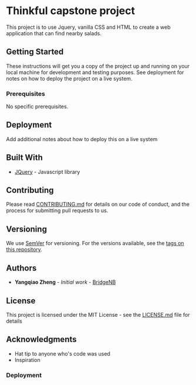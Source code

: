 # Thinkful capstone project

This project is to use Jquery, vanilla CSS and HTML to create a web application that can find nearby salads.

## Getting Started

These instructions will get you a copy of the project up and running on your local machine for development and testing purposes. See deployment for notes on how to deploy the project on a live system.

### Prerequisites

No specific prerequisites.

## Deployment

Add additional notes about how to deploy this on a live system

## Built With

* [JQuery](https://jquery.com/) - Javascript library

## Contributing

Please read [CONTRIBUTING.md](https://gist.github.com/PurpleBooth/b24679402957c63ec426) for details on our code of conduct, and the process for submitting pull requests to us.

## Versioning

We use [SemVer](http://semver.org/) for versioning. For the versions available, see the [tags on this repository](https://github.com/your/project/tags).

## Authors

* **Yangqiao Zheng** - *Initial work* - [BridgeNB](https://github.com/BridgeNB)


## License

This project is licensed under the MIT License - see the [LICENSE.md](LICENSE.md) file for details

## Acknowledgments

* Hat tip to anyone who's code was used
* Inspiration

### Deployment
